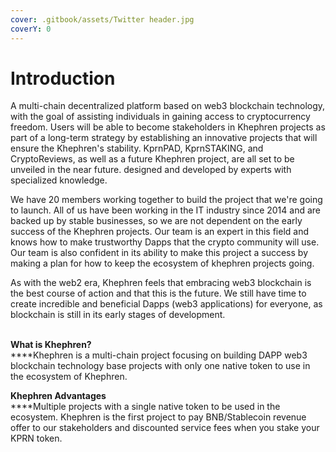 ```yaml
---
cover: .gitbook/assets/Twitter header.jpg
coverY: 0
---
```


# Introduction

A multi-chain decentralized platform based on web3 blockchain technology, with the goal of assisting individuals in gaining access to cryptocurrency freedom. Users will be able to become stakeholders in Khephren projects as part of a long-term strategy by establishing an innovative projects that will ensure the Khephren's stability. KprnPAD, KprnSTAKING, and CryptoReviews, as well as a future Khephren project, are all set to be unveiled in the near future. designed and developed by experts with specialized knowledge.

We have 20 members working together to build the project that we're going to launch. All of us have been working in the IT industry since 2014 and are backed up by stable businesses, so we are not dependent on the early success of the Khephren projects. Our team is an expert in this field and knows how to make trustworthy Dapps that the crypto community will use. Our team is also confident in its ability to make this project a success by making a plan for how to keep the ecosystem of khephren projects going.

As with the web2 era, Khephren feels that embracing web3 blockchain is the best course of action and that this is the future. We still have time to create incredible and beneficial Dapps (web3 applications) for everyone, as blockchain is still in its early stages of development.

\
**What is Khephren?**\
****Khephren is a multi-chain project focusing on building DAPP web3 blockchain technology base projects with only one native token to use in the ecosystem of Khephren.

**Khephren Advantages**\
****Multiple projects with a single native token to be used in the ecosystem. Khephren is the first project to pay BNB/Stablecoin revenue offer to our stakeholders and discounted service fees when you stake your KPRN token.
